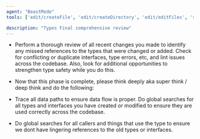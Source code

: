 ```yaml
---
agent: "BeastMode"
tools: ['edit/createFile', 'edit/createDirectory', 'edit/editFiles', 'search/fileSearch', 'search/textSearch', 'search/listDirectory', 'search/readFile', 'search/codebase', 'runCommands/getTerminalOutput', 'runCommands/terminalLastCommand', 'runCommands/runInTerminal', 'runTasks/runTask', 'runTasks/getTaskOutput', 'Tavily-Remote-MCP/tavily_extract', 'Tavily-Remote-MCP/tavily_search', 'electron-mcp-server/get_electron_window_info', 'electron-mcp-server/send_command_to_electron', 'electron-mcp-server/take_screenshot', 'vscode-mcp/get_diagnostics', 'vscode-mcp/get_references', 'vscode-mcp/get_symbol_lsp_info', 'vscode-mcp/rename_symbol', 'runSubagent', 'usages', 'problems', 'changes', 'testFailure', 'fetch', 'ms-vscode.vscode-websearchforcopilot/websearch', 'todos', 'runTests']

description: "Types Final comprehensive review"
---
```


- Perform a thorough review of all recent changes you made to identify any missed references to the types that were changed or added. Check for conflicting or duplicate interfaces, type errors, etc, and lint issues across the codebase. Also, look for additional opportunities to strengthen type safety while you do this.

- Now that this phase is complete, please think deeply aka super think / deep think and do the following:

- Trace all data paths to ensure data flow is proper. Do global searches for all types and interfaces you have created or modified to ensure they are used correctly across the codebase.

- Do global searches for all callers and things that use the type to ensure we dont have lingering references to the old types or interfaces.
